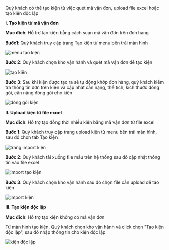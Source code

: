 Quý khách có thể tạo kiện từ việc quét mã vận đơn, upload file excel hoặc tạo kiện độc lập

**I. Tạo kiện từ mã vận đơn**

**Mục đích**: Hỗ trợ tạo kiện bằng cách scan mã vận đơn trên đơn hàng

**Bước1**: Quý khách truy cập trang Tạo kiện từ menu bên trái màn hình

![menu tạo kiện](https://user-images.githubusercontent.com/75357871/100958618-43bbc600-354f-11eb-899f-68890eb4c831.png)

**Bước 2**: Quý khách chọn kho vận hành và quét mã vận đơn để tạo kiện

![tạo kiện](https://user-images.githubusercontent.com/75357871/100954975-3ea74880-3548-11eb-81a4-34e70db62a04.png)

**Bước 3**: Sau khi kiện được tạo ra sẽ tự động khớp đơn hàng, quý khách kiểm tra thông tin đơn trên kiện và cập nhật cân nặng, thể tích, kích thước đóng gói, cân nặng đóng gói cho kiện

![đóng gói kiện](https://user-images.githubusercontent.com/75357871/100955243-bd9c8100-3548-11eb-9ae6-1b6c3c01716c.png)


**II. Upload kiện từ file excel**

**Mục đích**: Hỗ trợ tạo đồng thời nhiều kiện bằng mã vận đơn từ file excel

**Bước 1**: Quý khách truy cập trang upload kiện từ menu bên trái màn hình, sau đó chọn tab Tạo kiện

![trang import kiện](https://user-images.githubusercontent.com/75357871/100959085-1d4a5a80-3550-11eb-9828-504fb601d422.png)

**Bước 2**: Quý khách tải xuống file mẫu trên hệ thống sau đó cập nhật thông tin vào file excel

![import tạo kiện](https://user-images.githubusercontent.com/75357871/100956052-44059280-354a-11eb-9921-3505d58df555.png)

**Bước 3**: Quý khách chọn kho vận hành sau đó chọn file cần upload để tạo kiện

![import kiện](https://user-images.githubusercontent.com/75357871/100955756-b1fd8a00-3549-11eb-8a13-db93e6b146a2.png)


**III. Tạo kiện độc lập**

**Mục đích**: Hỗ trợ tạo kiện không có mã vận đơn

Từ màn hình tạo kiện, Quý khách chọn kho vận hành và click chọn "Tạo kiện độc lập", sau đó nhập thông tin cho kiện độc lập

![kiện độc lập](https://user-images.githubusercontent.com/75357871/100956462-140abf00-354b-11eb-9d44-49cff0aed06b.png)
